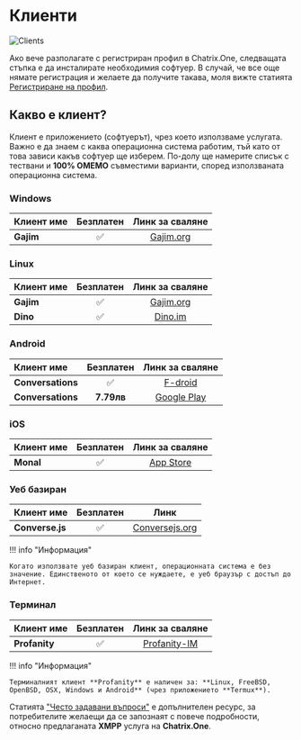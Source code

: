 # Клиенти

![Clients](img/clients.png)

Ако вече разполагате с регистриран профил в Chatrix.One, следващата стъпка е да инсталирате необходимия софтуер. В случай, че все още нямате регистрация и желаете да получите такава, моля вижте статията [Регистриране на профил](https://docs.chatrix.one/регистрация/).

## Какво е клиент?

Клиент е приложението (софтуерът), чрез което използваме услугата. Важно е да знаем с каква операционна система работим, тъй като от това зависи какъв софтуер ще изберем. По-долу ще намерите списък с тествани и **100% OMEMO** съвместими варианти, според използваната операционна система.

### Windows

| Клиент име           |Безплатен  |Линк за сваляне                               |
|:---------------------|:---------:|:--------------------------------------------:|
|**Gajim**             |✅         | [Gajim.org](https://gajim.org/download)      |

### Linux

| Клиент име           |Безплатен  |Линк за сваляне                               |
|:---------------------|:---------:|:--------------------------------------------:|
|**Gajim**             |✅         | [Gajim.org](https://gajim.org/download)      |
|**Dino**              |✅         | [Dino.im](https://dino.im/#download)         |

### Android

| Клиент име           |Безплатен  |Линк за сваляне                                                                      |
|:---------------------|:---------:|:-----------------------------------------------------------------------------------:|
|**Conversations**     |✅        | [F-droid](https://f-droid.org/packages/eu.siacs.conversations/)                    |
|**Conversations**     | **7.79лв**  | [Google Play](https://play.google.com/store/apps/details?id=eu.siacs.conversations) |

### iOS

| Клиент име           |Безплатен  |Линк за сваляне                                                         |
|:---------------------|:---------:|:----------------------------------------------------------------------:|
|**Monal**             |✅         | [App Store](https://apps.apple.com/us/app/monal-xmpp-chat/id317711500) |

### Уеб базиран

| Клиент име           |Безплатен  |Линк                                                      |
|:---------------------|:---------:|:--------------------------------------------------------:|
|**Converse.js**       |✅         | [Conversejs.org](https://conversejs.org/fullscreen.html) |

!!! info "Информация"

    Когато използвате уеб базиран клиент, операционната система е без значение. Единственото от което се нуждаете, е уеб браузър с достъп до Интернет.

### Терминал

| Клиент име           |Безплатен  |Линк за сваляне                                  |
|:---------------------|:---------:|:-----------------------------------------------:|
|**Profanity**         |✅         | [Profanity-IM](https://profanity-im.github.io/) |

!!! info "Информация"

    Терминалният клиент **Profanity** е наличен за: **Linux, FreeBSD, OpenBSD, OSX, Windows и Android** (чрез приложението **Termux**).

Статията ["Често задавани въпроси"](https://docs.chatrix.one/често-задавани-въпроси/) е допълнителен ресурс, за потребителите желаещи да се запознаят с повече подробности, относно предлаганата **XMPP** услуга на **Chatrix.One**.
